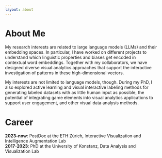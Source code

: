```yaml
---
layout: about
---
```


# About Me
My research interests are related to large language models (LLMs) and their embedding spaces. In particular, I have worked on different projects to understand which linguistic properties and biases get encoded in contextual word embeddings. Together with my collaborators, we have designed diverse visual analytics approaches that support the interactive investigation of patterns in these high-dimensional vectors.

My interests are not limited to language models, though. During my PhD, I  also explored active learning and visual interactive labeling methods for generating labeled datasets with as little human input as possible, the potential of integrating game elements into visual analytics applications to support user engagement, and other visual data analysis methods.
<br/>

# Career
<b>2023-now</b>: PostDoc at the ETH Zürich, Interactive Visualization and Intelligence Augmentation Lab
<br/>
<b>2017-2023</b>: PhD at the University of Konstanz, Data Analysis and Visualization Lab 

[//]: # (# Publications)

[//]: # (* Rita Sevastjanova, Hanna Hauptmann, Sebastian Deterding, and Mennatallah El-Assady. 2023. Personalized Language Model Selection through Gamified Elicitation of Contrastive Concept Preferences. IEEE Transactions on Visualization and Computer Graphics &#40;2023&#41;.)

[//]: # (<br/> )

[//]: # (* Rita Sevastjanova, Simon Vogelbacher, Andreas Spitz, Daniel Keim, and Mennatallah El-Assady. 2023. Visual Comparison of Text Sequences Generated by Large Language Models. In 2023 IEEE Visualization in Data Science &#40;VDS&#41;, IEEE, 11-20.)

[//]: # (<br/> )

[//]: # (* Rita Sevastjanova and Mennatallah El-Assady. WEC-Explainer: A Descriptive Framework.)

[//]: # (<br/>)

[//]: # (* Thilo Spinner, Rebecca Kehlbeck, Rita Sevastjanova, Tobias Stähle, Daniel A Keim, Oliver Deussen, Andreas Spitz, and Mennatallah El-Assady. 2023. Revealing the Unwritten: Visual Investigation of Beam Search Trees to Address Language Model Prompting Challenges. arXiv preprint arXiv:2310.11252 &#40;2023&#41;.)

[//]: # (<br/> )

[//]: # (* Steffen Eckhard, Vytautas Jankauskas, Elena Leuschner, Ian Burton, Tilman Kerl, and Rita Sevastjanova. 2023. The performance of international organizations: a new measure and dataset based on computational text analysis of evaluation reports. The Review of International Organizations &#40;2023&#41;, 1-24.)

[//]: # (<br/> )

[//]: # (* Marieke Einfeldt, Rita Sevastjanova, Katharina Zahner-Ritter, Ekaterina Kazak, and Bettina Braun. 2023. The use of Active Learning systems for stimulus selection and response modelling perception experiments. Computer Speech & Language &#40;2023&#41;, 101537.)

[//]: # (<br/> )

[//]: # (* Sanne van der Linden, Rita Sevastjanova, Mathias Funk, and Mennatallah El-Assady. 2023. MediCoSpace: Visual Decision-Support for Doctor-Patient Consultations using Medical Concept Spaces from EHRs. ACM Transactions on Management Information Systems 14, 2 &#40;2023&#41;, 1-20.)

[//]: # (<br/> )

[//]: # (* Rita Sevastjanova, A Kalouli, Christin Beck, Hanna Hauptmann, and Mennatallah El-Assady. 2022. LMFingerprints: Visual explanations of language model embedding spaces through layerwise contextualization scores. In Computer Graphics Forum, 295-307.)

[//]: # (<br/> )

[//]: # (* Rita Sevastjanova, Eren Cakmak, Shauli Ravfogel, Ryan Cotterell, and Mennatallah El-Assady. 2022. Visual comparison of language model adaptation. IEEE Transactions on Visualization and Computer Graphics 29, 1 &#40;2022&#41;, 1178-1188.)

[//]: # (<br/>)

[//]: # (* Rita Sevastjanova and Mennatallah El-Assady. Beware the Rationalization Trap! When Language Model Explainability diverges from our Mental Models of Language.)

[//]: # (<br/> )

[//]: # (* Aikaterini-Lida Kalouli, Rita Sevastjanova, Christin Beck, and Maribel Romero. 2022. Negation, coordination, and quantifiers in contextualized language models. arXiv preprint arXiv:2209.07836 &#40;2022&#41;.)

[//]: # (<br/>)

[//]: # (* Wolfgang Jentner, Fabian Sperrle, Daniel Seebacher, Matthias Kraus, Rita Sevastjanova, Maximilian T Fischer, Udo Schlegel, Dirk Streeb, Matthias Miller, Thilo Spinner, and others. 2022. Visualisierung der COVID-19-Inzidenzen und Behandlungskapazitäten mit CoronaVis.)

[//]: # (<br/> )

[//]: # (* Mennatallah El-Assady, Rebecca Kehlbeck, Yannick Metz, Udo Schlegel, Rita Sevastjanova, Fabian Sperrle, and Thilo Spinner. 2022. Semantic Color Mapping: A Pipeline for Assigning Meaningful Colors to Text. In 2022 IEEE 4th Workshop on Visualization Guidelines in Research, Design, and Education &#40;VisGuides&#41;, IEEE, 16-22.)

[//]: # (<br/> )

[//]: # (* Tim Lukas, Daniela Vogt, Bo Tackenberg, Lars Tutt, Julia Zisgen, Nicole Bernstein, Yannic Schulte, Patricia Magdalena Schütte, Wolfgang Jentner, Tobias Brodala, and others. 2022. Resilienz und Pandemie: Handlungsempfehlungen anhand von Erfahrungen mit COVID-19. Kohlhammer Verlag.)

[//]: # (<br/> )

[//]: # (* Rita Sevastjanova, Mennatallah El-Assady, Adam Bradley, Christopher Collins, Miriam Butt, and Daniel Keim. 2021. Visinreport: Complementing visual discourse analytics through personalized insight reports. IEEE Transactions on Visualization and Computer Graphics 28, 12 &#40;2021&#41;, 4757-4769.)

[//]: # (<br/> )

[//]: # (* Rita Sevastjanova, Wolfgang Jentner, Fabian Sperrle, Rebecca Kehlbeck, Jürgen Bernard, and Mennatallah El-Assady. 2021. Questioncomb: A gamification approach for the visual explanation of linguistic phenomena through interactive labeling. ACM Transactions on Interactive Intelligent Systems &#40;TiiS&#41; 11, 3-4 &#40;2021&#41;, 1-38.)

[//]: # (<br/> )

[//]: # (* Rita Sevastjanova, Aikaterini-Lida Kalouli, Christin Beck, Hanna Schäfer, and Mennatallah El-Assady. 2021. Explaining Contextualization in Language Models using Visual Analytics. In Proceedings of the 59th Annual Meeting of the Association for Computational Linguistics and the 11th International Joint Conference on Natural Language Processing &#40;Volume 1: Long Papers&#41;, Association for Computational Linguistics, 464-476.)

[//]: # (<br/> )

[//]: # (* Thilo Spinner, Udo Schlegel, Martin Schall, Fabian Sperrle, Rita Sevastjanova, Beatrice Gobbo, Julius Rauscher, Mennatallah El-Assady, and Daniel A Keim. 2021. Speculative Execution of Similarity Queries: Real-Time Parameter Optimization through Visual Exploration. &#40;2021&#41;.)

[//]: # (<br/> )

[//]: # (* Aikaterini-Lida Kalouli, Rebecca Kehlbeck, Rita Sevastjanova, Oliver Deussen, Daniel A Keim, and Miriam Butt. 2021. Is that really a question?: Going beyond factoid questions in NLP. &#40;2021&#41;.)

[//]: # (<br/> )

[//]: # (* Rebecca Kehlbeck, Rita Sevastjanova, Thilo Spinner, Tobias Stähle, and Mennatallah El-Assady. 2021. Demystifying the Embedding Space of Language Models. &#40;2021&#41;.)

[//]: # (<br/> )

[//]: # (* Marieke Einfeldt, Rita Sevastjanova, Katharina Zahner-Ritter, Ekaterina Kazak, and Bettina Braun. 2021. Reliable estimates of interpretable cue effects with Active Learning in psycholinguistic research. &#40;2021&#41;.)

[//]: # (<br/> )

[//]: # (* Maximilian T Fischer, Daniel Seebacher, Rita Sevastjanova, Daniel A Keim, and Mennatallah El-Assady. 2021. CommAID: Visual Analytics for Communication Analysis through Interactive Dynamics Modeling. In Computer Graphics Forum, 25-36.)

[//]: # (<br/> )

[//]: # (* Daniel Seebacher, Maximilian T Fischer, Rita Sevastjanova, Daniel A Keim, and Mennatallah El-Assady. 2021. Visual analytics of conversational dynamics. arXiv preprint arXiv:2105.04897 &#40;2021&#41;.)

[//]: # (<br/> )

[//]: # (* Aikaterini-Lida Kalouli, Rita Sevastjanova, Valeria De Paiva, Richard Crouch, and Mennatallah El-Assady. 2020. XplaiNLI: Explainable natural language inference through visual analytics. In Proceedings of the 28th International Conference on Computational Linguistics: System Demonstrations, 48-52.)

[//]: # (<br/> )

[//]: # (* Rita Sevastjanova, Hanna Schäfer, Jürgen Bernard, Daniel Keim, and Mennatallah El-Assady. 2019. Shall we play?-extending the visual analytics design space through gameful design concepts. In 2019 IEEE Workshop on Machine Learning from User Interaction for Visualization and Analytics &#40;MLUI&#41;, IEEE, 1-9.)

[//]: # (<br/> )

[//]: # (* Fabian Sperrle, Rita Sevastjanova, Rebecca Kehlbeck, and Mennatallah El-Assady. 2019. VIANA: Visual interactive annotation of argumentation. In 2019 IEEE Conference on Visual Analytics Science and Technology &#40;VAST&#41;, IEEE, 11-22.)

[//]: # (<br/> )

[//]: # (* Aikaterini-Lida Kalouli, Rebecca Kehlbeck, Rita Sevastjanova, Katharina Kaiser, Georg A Kaiser, and Miriam Butt. 2019. Parhistvis: visualization of parallel multilingual historical data. In Proceedings of the 1st International Workshop on Computational Approaches to Historical Language Change, 109-114.)

[//]: # (<br/> )

[//]: # (* Wolfgang Jentner, Juri Buchmüller, Fabian Sperrle, Rita Sevastjanova, Thilo Spinner, Udo Schlegel, Dirk Streeb, and Hanna Schäfer. 2019. NEAT-Novel Emergency Analysis Tool. In 2019 IEEE Conference on Visual Analytics Science and Technology &#40;VAST&#41;, IEEE, 104-105.)

[//]: # (<br/>)

[//]: # (* Rita Sevastjanova, Fabian Beck, Basil Ell, Cagatay Turkay, Rafael Henkin, Miriam Butt, Daniel A Keim, and Mennatallah El-Assady. 2018. Going beyond visualization: Verbalization as complementary medium to explain machine learning models. In Workshop on Visualization for AI Explainability at IEEE VIS.)

[//]: # (<br/> )

[//]: # (* Rita Sevastjanova, Mennatallah El-Assady, Annette Hautli-Janisz, Aikaterini-Lida Kalouli, Rebecca Kehlbeck, Oliver Deussen, Daniel A Keim, and Miriam Butt. 2018. Mixed-initiative active learning for generating linguistic insights in question classification. In 3rd workshop on data systems for interactive analysis &#40;DSIA&#41; at IEEE VIS.)

[//]: # (<br/> )

[//]: # (* Wolfgang Jentner, Rita Sevastjanova, Florian Stoffel, Daniel A Keim, Jürgen Bernard, and Mennatallah El-Assady. 2018. Minions, sheep, and fruits: metaphorical narratives to explain artificial intelligence and build trust. In Workshop on Visualization for AI Explainability at IEEE.)

[//]: # (<br/> )

[//]: # (* Mennatallah El-Assady, Wolfgang Jentner, Rebecca Kehlbeck, Udo Schlegel, Rita Sevastjanova, Fabian Sperrle, Thilo Spinner, and Daniel Keim. 2019. Towards XAI: structuring the processes of explanations. In Proceedings of the ACM Workshop on Human-Centered Machine Learning, Glasgow, UK.)

[//]: # (<br/> )

[//]: # (* Mennatallah El-Assady, Wolfgang Jentner, Fabian Sperrle, Rita Sevastjanova, Annette Hautli, Miriam Butt, and Daniel Keim. 2019. lingvis. io-A linguistic visual analytics framework. In Proceedings of the 57th Annual Meeting of the Association for Computational Linguistics: System Demonstrations, 13-18.)

[//]: # (<br/> )

[//]: # (* Mennatallah El-Assady, Rita Sevastjanova, Daniel Keim, and Christopher Collins. 2018. ThreadReconstructor: Modeling reply-chains to untangle conversational text through visual analytics. In Computer Graphics Forum, 351-365.)

[//]: # (<br/> )

[//]: # (* Mennatallah El-Assady, Fabian Sperrle, Rita Sevastjanova, Michael Sedlmair, and Daniel Keim. 2018. LTMA: Layered topic matching for the comparative exploration, evaluation, and refinement of topic modeling results. In 2018 International Symposium on Big Data Visual and Immersive Analytics &#40;BDVA&#41;, IEEE, 1-10.)

[//]: # (<br/> )

[//]: # (* Mennatallah El-Assady, Rita Sevastjanova, Bela Gipp, Daniel Keim, and Christopher Collins. 2017. NEREx: Named-Entity Relationship Exploration in Multi-Party Conversations. In Computer Graphics Forum, Wiley Online Library, 213-225.)

[//]: # (<br/> )

[//]: # (* Mennatallah El-Assady, Rita Sevastjanova, Fabian Sperrle, Daniel Keim, and Christopher Collins. 2017. Progressive learning of topic modeling parameters: A visual analytics framework. IEEE transactions on visualization and computer graphics 24, 1 &#40;2017&#41;, 382-391.)

[//]: # ()
